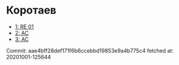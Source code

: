 # Коротаев
- [1: RE 01](1.md)
- [2: AC](2.md)
- [3: AC](3.md)

Commit: aae4bff28def171f6b6ccebbd19853e9a4b775c4
 fetched at: 20201001-125644
